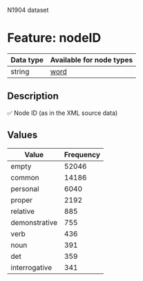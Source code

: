 <p>N1904 dataset</p>

<h1>Feature: nodeID</h1>

<table>
<thead>
<tr>
  <th>Data type</th>
  <th>Available for node types</th>
</tr>
</thead>
<tbody>
<tr>
  <td>string</td>
  <td><A HREF="featurebynodetype.md#word">word</A></td>
</tr>
</tbody>
</table>

<h2>Description</h2>

<p>✅ Node ID (as in the XML source data)</p>

<h2>Values</h2>

<table>
<thead>
<tr>
  <th>Value</th>
  <th>Frequency</th>
</tr>
</thead>
<tbody>
<tr>
  <td>empty</td>
  <td>52046</td>
</tr>
<tr>
  <td>common</td>
  <td>14186</td>
</tr>
<tr>
  <td>personal</td>
  <td>6040</td>
</tr>
<tr>
  <td>proper</td>
  <td>2192</td>
</tr>
<tr>
  <td>relative</td>
  <td>885</td>
</tr>
<tr>
  <td>demonstrative</td>
  <td>755</td>
</tr>
<tr>
  <td>verb</td>
  <td>436</td>
</tr>
<tr>
  <td>noun</td>
  <td>391</td>
</tr>
<tr>
  <td>det</td>
  <td>359</td>
</tr>
<tr>
  <td>interrogative</td>
  <td>341</td>
</tr>
</tbody>
</table>

